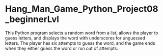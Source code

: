 # Hang_Man_Game_Python_Project08_beginnerLvl
This Python program selects a random word from a list, allows the player to guess letters, and displays the word with underscores for unguessed letters. The player has six attempts to guess the word, and the game ends when they either guess the word or run out of attempts.
